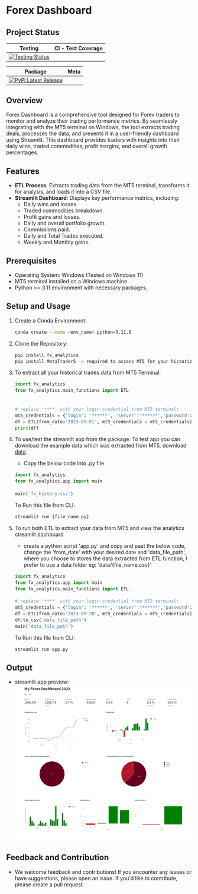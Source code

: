 # Forex Dashboard

## Project Status

| **Testing** | **CI - Test Coverage** |
|-------------|------------------------|
| [![Testing Status](https://github.com/jaybfn/fx_analytics/workflows/ci_cd/badge.svg)](https://github.com/jaybfn/fx_analytics/actions)


| **Package** | **Meta** |
|-------------|---------|
| [![PyPI Latest Release](https://img.shields.io/pypi/v/analytics)](https://pypi.org/project/fx-analytics/) |


## Overview

Forex Dashboard is a comprehensive tool designed for Forex traders to monitor and analyze their trading performance metrics. By seamlessly integrating with the MT5 terminal on Windows, the tool extracts trading deals, processes the data, and presents it in a user-friendly dashboard using Streamlit. This dashboard provides traders with insights into their daily wins, traded commodities, profit margins, and overall growth percentages.

## Features

- **ETL Process**: Extracts trading data from the MT5 terminal, transforms it for analysis, and loads it into a CSV file.
- **Streamlit Dashboard**: Displays key performance metrics, including:
  - Daily wins and losses.
  - Traded commodities breakdown.
  - Profit gains and losses. 
  - Daily and overall portfolio growth.
  - Commissions paid.
  - Daily and Total Trades executed.
  - Weekly and Monthly gains.

## Prerequisites
- Operating System: Windows (Tested on Windows 11)
- MT5 terminal installed on a Windows machine.
- Python >= 3.11 environment with necessary packages.

## Setup and Usage
1. Create a Conda Environment:

   ```bash
   conda create --name <env_name> python=3.11.6 
   ```

2. Clone the Repository:

   ```bash
   pip install fx_analytics
   pip install MetaTrader5 -> required to access MT5 for your historical trade deals!
   ```

3. To extract all your historical trades data from MT5 Terminal:

   ```python
   import fx_analytics
   from fx_analytics.main_functions import ETL

   
   # replace '****' with your login credential from MT5 terminal!
   mt5_credentials = {'login': '******', 'server':'******','password':'******'}
   df = ETL(from_date='2023-09-01', mt5_credentials = mt5_credentials)
   print(df)
   ```

4. To use/test the streamlit app from the package: To test app you can download the example data 
which was extracted from MT5, download [data](https://github.com/jaybfn/fx_analytics/blob/main/fx_history.csv).
   - Copy the below code into .py file

   ```python
   import fx_analytics 
   from fx_analytics.app import main

   main('fx_history.csv')
   ```

   To Run this file from CLI:
   ```bash
   streamlit run {file_name.py}
   ```

5. To run both ETL to extract your data from MT5 and view the analytics streamlit dashboard
   - create a python script 'app.py' and copy and past the below code, change the 'from_date' with your desired date and 'data_file_path', where you choose to stores the data extracted from ETL function, I prefer to use a data folder eg: 'data/{file_name.csv}'

   ```python
   import fx_analytics 
   from fx_analytics.app import main
   from fx_analytics.main_functions import ETL

   # replace '****' with your login credential from MT5 terminal!
   mt5_credentials = {'login': '******', 'server':'******','password':'******'}
   df = ETL(from_date='2023-09-28', mt5_credentials = mt5_credentials)
   df.to_csv('data_file_path')
   main('data_file_path')
   ```
   To Run this file from CLI:
   ```bash
   streamlit run app.py
   ```

## Output
   - streamlit app preview:
   ![picture alt](https://github.com/jaybfn/fx_analytics/blob/main/fx_analytics/streamlit_preview.jpg?raw=true)

## Feedback and Contribution
- We welcome feedback and contributions! If you encounter any issues or have suggestions, please open an issue. If you'd like to contribute, please create a pull request.
   
   
